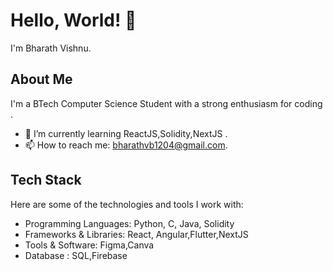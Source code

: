 # Hello, World! 👋

I'm Bharath Vishnu.

## About Me

I'm a BTech Computer Science Student with a strong enthusiasm for coding .
- 🌱 I’m currently learning ReactJS,Solidity,NextJS .
- 📫 How to reach me: bharathvb1204@gmail.com.

## Tech Stack

Here are some of the technologies and tools I work with:

- Programming Languages: Python, C, Java, Solidity
- Frameworks & Libraries: React, Angular,Flutter,NextJS
- Tools & Software: Figma,Canva
- Database : SQL,Firebase

